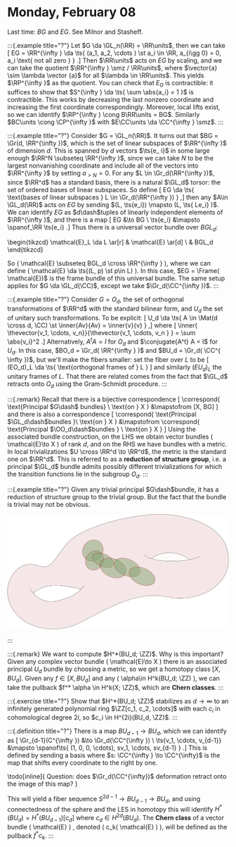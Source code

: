 # Monday, February 08

Last time: $BG$ and $EG$.
See Milnor and Stasheff.


:::{.example title="?"}
Let $G \da \GL_n(\RR) = \RR\units$, then we can take 
\[
EG = \RR^{\infty } \da \ts{ (a_1, a_2, \cdots ) \st a_i \in \RR, a_{i\gg 0} = 0, a_i \text{ not all zero } }
.\]
Then $\RR\units$ acts on $EG$ by scaling, and we can take the quotient $\RR^{\infty } \smz / \RR\units$, where $\vector{a} \sim \lambda \vector {a}$ for all $\lambda \in \RR\units$.
This yields $\RP^{\infty }$ as the quotient.
You can check that $E_G$ is contractible: it suffices to show that $S^{\infty } \da \ts{ \sum \abs{a_i} = 1 }$ is contractible.
This works by decreasing the last nonzero coordinate and increasing the first coordinate correspondingly.
Moreover, local lifts exist, so we can identify $\RP^{\infty } \cong B\RR\units = BG$.
Similarly $BC\units \cong \CP^{\infty }$ with $E\CC\units \da \CC^{\infty } \smz$.
:::


:::{.example title="?"}
Consider $G = \GL_n(\RR)$.
It turns out that $BG = \Gr(d, \RR^{\infty })$, which is the set of linear subspaces of $\RR^{\infty }$ of dimension $d$.
This is spanned by $d$ vectors $\ts{e_ i}$ in some large enough $\RR^N \subseteq \RR^{\infty }$, since we can take $N$ to be the largest nonvanishing coordinate and include all of the vectors into $\RR^{\infty }$ by setting $a_{> N} = 0$.
For any $L \in \Gr_d(\RR^{\infty })$, since $\RR^d$ has a standard basis, there is a natural $\GL_d$ torsor: the set of ordered bases of linear subspaces.
So define 
\[
EG \da \ts{ \text{bases of linear subspaces } L \in \Gr_d(\RR^{\infty }) }
,\] 
then any $A\in \GL_d(\RR)$ acts on $EG$ by sending $(L, \ts{e_i}) \mapsto (L, \ts{ Le_i} )$.
We can identify $EG$ as $d\dash$tuples of linearly independent elements of $\RR^{\infty }$, and there is a map 
\[
EG &\to BG \\
\ts{e_i} &\mapsto \spanof_\RR \ts{e_i}
.\]
Thus there is a universal vector bundle over $BGL_d$:


\begin{tikzcd}
\mathcal{E}_L \da L 
  \ar[r] 
& 
\mathcal{E} 
  \ar[d] 
\\
& 
BGL_d
\end{tikzcd}

So \( \mathcal{E} \subseteq BGL_d \cross \RR^{\infty }  \), where we can define \( \mathcal{E} \da \ts{(L, p) \st p\in L}  \).
In this case, $EG = \Frame( \mathcal{E})$ is the frame bundle of this universal bundle. 
The same setup applies for $G \da \GL_d(\CC)$, except we take $\Gr_d(\CC^{\infty })$.
:::


:::{.example title="?"}
Consider $G = O_d$, the set of orthogonal transformations of $\RR^d$ with the standard bilinear form, and $U_d$ the set of unitary such transformations.
To be explicit:
\[
U_d \da \ts{ A \in \Mat(d \cross d, \CC) \st \inner{Av}{Av} = \inner{v}{v} }
,\]
where 
\[
\inner{ \thevector{v_1, \cdots, v_n}}{\thevector{v_1, \cdots, v_n } } = \sum \abs{v_i}^2
.\]
Alternatively, $A^t A = I$ for $O_d$ and $\conjugate{A^t} A = I$ for $U_d$.
In this case, $BO_d = \Gr_d( \RR^{\infty } )$ and $BU_d = \Gr_d( \CC^{ \infty })$, but we'll make the fibers smaller: set the fiber over $L$ to be 
\[
(EO_d)_L \da \ts{ \text{orthogonal frames of } L }
\]
and similarly $(EU_d)_L$ the unitary frames of $L$.
That there are related comes from the fact that $\GL_d$ retracts onto $O_d$ using the Gram-Schmidt procedure.
:::


:::{.remark}
Recall that there is a bijective correspondence
\[
\correspond{
  \text{Principal $G\dash$ bundles}
  \\ \text{on } X
}
&\mapstofrom
  [X, BG]
\]
and there is also a correspondence 
\[
\correspond{
  \text{Principal $\GL_d\dash$bundles }\\
  \text{on } X
}
&\mapstofrom
\correspond{
  \text{Principal $\OO_d\dash$bundles } \\
  \text{on } X
}
\]
Using the associated bundle construction, on the LHS we obtain vector bundles \( \mathcal{E}\to X  \) of rank $d$, and on the RHS we have bundles with a metric.
In local trivializations $U \cross \RR^d \to \RR^d$, the metric is the standard one on $\RR^d$.
This is referred to as a **reduction of structure group**, i.e. a principal $\GL_d$ bundle admits possibly different trivializations for which the transition functions lie in the subgroup $O_d$.
:::


:::{.example title="?"}
Given any trivial principal $G\dash$bundle, it has a reduction of structure group to the trivial group.
But the fact that the bundle is trivial may not be obvious.

<!--\begin{tikzpicture}-->
<!--\fontsize{41pt}{1em} -->
<!--\node (node_one) at (0,0) { \import{/home/zack/SparkleShare/github.com/Notes/Class_Notes/2021/Spring/FourManifolds/sections/figures}{forbidden_donut.pdf_tex} };-->
<!--\end{tikzpicture}-->

![](figures/forbidden_donut.png)

:::


:::{.remark}
We want to compute $H^*(BU_d; \ZZ)$.
Why is this important?
Given any complex vector bundle \( \mathcal{E}\to X  \) there is an associated principal $U_d$ bundle by choosing a metric, so we get a homotopy class $[X, BU_d]$.
Given any $f\in [X, BU_d]$ and any \( \alpha\in H^k(BU_d; \ZZ) \), we can take the pullback $f^* \alpha \in H^k(X; \ZZ)$, which are **Chern classes**.
:::


:::{.exercise title="?"}
Show that $H^*(BU_d; \ZZ)$ stabilizes as $d\to \infty$ to an infinitely generated polynomial ring $\ZZ[c_1, c_2, \cdots]$ with each $c_i$ in cohomological degree $2i$, so $c_i \in H^{2i}(BU_d, \ZZ)$.
:::


:::{.definition title="?"}
There is a map $BU_{d-1} \to BU_d$, which we can identify as 
\[
\Gr_{d-1}(C^{\infty }) &\to \Gr_d(\CC^{\infty }) \\
\ts{v_1, \cdots, v_{d-1}} &\mapsto \spanof\ts{ (1, 0, 0, \cdots), sv_1, \cdots, sv_{d-1} }
.\]
This is defined by sending a basis where $s: \CC^{\infty } \to \CC^{\infty}$ is the map that shifts every coordinate to the right by one.

\todo[inline]{
  Question: does $\Gr_d(\CC^{\infty})$ deformation retract onto the image of this map?
}

This will yield a fiber sequence $S^{2d-1} \to BU_{d-1} \to BU_d$, and using connectedness of the sphere and the LES in homotopy this will identify $H^*(BU_d) = H^*(BU_{d-1})[c_d]$ where $c_d \in H^{2d}(BU_d)$.
The **Chern class** of a vector bundle \( \mathcal{E}  \) , denoted \( c_k( \mathcal{E} )  \), will be defined as the pullback $f^* c_k$.
:::






